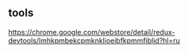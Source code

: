 ## tools

https://chrome.google.com/webstore/detail/redux-devtools/lmhkpmbekcpmknklioeibfkpmmfibljd?hl=ru
